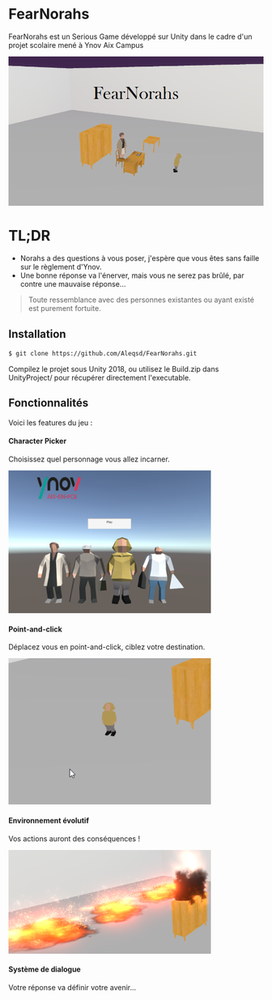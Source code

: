 # FearNorahs

FearNorahs est un Serious Game développé sur Unity dans le cadre d'un projet scolaire mené à Ynov Aix Campus

<img src="UnityProject/Assets/Resources/Title.png">

# TL;DR

  - Norahs a des questions à vous poser, j'espère que vous êtes sans faille sur le règlement d'Ynov.
  - Une bonne réponse va l'énerver, mais vous ne serez pas brûlé, par contre une mauvaise réponse...

> Toute ressemblance avec 
> des personnes existantes 
> ou ayant existé est 
> purement fortuite. 


## Installation

```sh
$ git clone https://github.com/Aleqsd/FearNorahs.git
```

Compilez le projet sous Unity 2018, ou utilisez le Build.zip dans UnityProject/ pour récupérer directement l'executable.


## Fonctionnalités

Voici les features du jeu :

#### Character Picker
Choisissez quel personnage vous allez incarner.

<img src="UnityProject/Assets/Resources/CharacterPicker.png" width="400">

#### Point-and-click
Déplacez vous en point-and-click, ciblez votre destination.

<img src="UnityProject/Assets/Resources/PointAndClick.png" width="400">

#### Environnement évolutif
Vos actions auront des conséquences !

<img src="UnityProject/Assets/Resources/Environment.png" width="400">

#### Système de dialogue
Votre réponse va définir votre avenir...


